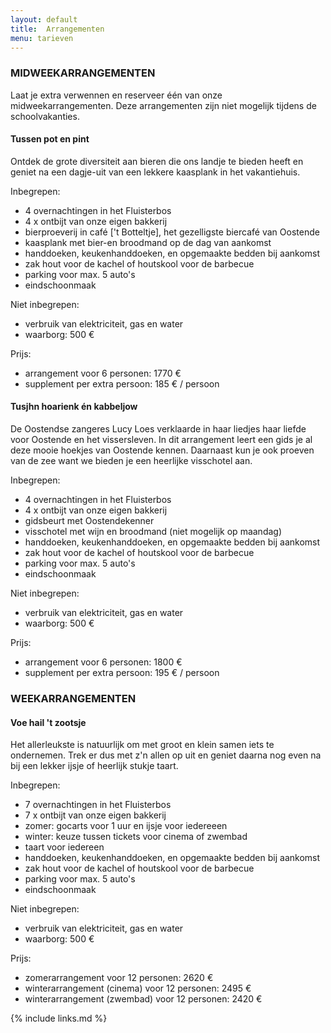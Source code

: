 ```yaml
---
layout: default
title:  Arrangementen
menu: tarieven
---
```


### MIDWEEKARRANGEMENTEN

Laat je extra verwennen en reserveer één van onze midweekarrangementen.
Deze arrangementen zijn niet mogelijk tijdens de schoolvakanties.

####  Tussen pot en pint

Ontdek de grote diversiteit aan bieren die ons landje te bieden heeft en geniet na een dagje-uit van een lekkere kaasplank in het vakantiehuis.

Inbegrepen:

- 4 overnachtingen in het Fluisterbos
- 4 x ontbijt van onze eigen bakkerij
- bierproeverij in café ['t Botteltje], het gezelligste biercafé van Oostende
- kaasplank met bier-en broodmand op de dag van aankomst
- handdoeken, keukenhanddoeken, en opgemaakte bedden bij aankomst
- zak hout voor de kachel of houtskool voor de barbecue
- parking voor max. 5 auto's
- eindschoonmaak

Niet inbegrepen:

- verbruik van elektriciteit, gas en water
- waarborg: 500 €

Prijs: 

- arrangement voor 6 personen: 1770&nbsp;€
- supplement per extra persoon: 185&nbsp;€ / persoon


####  Tusjhn hoarienk én kabbeljow
De Oostendse zangeres Lucy Loes verklaarde in haar liedjes haar liefde voor Oostende en het vissersleven. In dit arrangement leert een gids je al deze mooie hoekjes van Oostende kennen. Daarnaast kun je ook proeven van de zee want we bieden je een heerlijke visschotel aan.

Inbegrepen:

- 4 overnachtingen in het Fluisterbos
- 4 x ontbijt van onze eigen bakkerij
- gidsbeurt met Oostendekenner
- visschotel met wijn en broodmand (niet mogelijk op maandag)
- handdoeken, keukenhanddoeken, en opgemaakte bedden bij aankomst
- zak hout voor de kachel of houtskool voor de barbecue
- parking voor max. 5 auto's
- eindschoonmaak

Niet inbegrepen:

- verbruik van elektriciteit, gas en water
- waarborg: 500 €

Prijs: 

- arrangement voor 6 personen: 1800 €
- supplement per extra persoon: 195 € / persoon

### WEEKARRANGEMENTEN

####  Voe hail 't zootsje
Het allerleukste is natuurlijk om met groot en klein samen iets te ondernemen. Trek er dus met z'n allen op uit en geniet daarna nog even na bij een lekker ijsje of heerlijk stukje taart.

Inbegrepen:

- 7 overnachtingen in het Fluisterbos
- 7 x ontbijt van onze eigen bakkerij
- zomer: gocarts voor 1 uur en ijsje voor iedereeen
- winter: keuze tussen tickets voor cinema of zwembad 
- taart voor iedereen
- handdoeken, keukenhanddoeken, en opgemaakte bedden bij aankomst
- zak hout voor de kachel of houtskool voor de barbecue
- parking voor max. 5 auto's
- eindschoonmaak

Niet inbegrepen:

- verbruik van elektriciteit, gas en water
- waarborg: 500 €

Prijs: 

- zomerarrangement voor 12 personen: 2620&nbsp;€
- winterarrangement (cinema) voor 12 personen: 2495&nbsp;€
- winterarrangement (zwembad) voor 12 personen: 2420&nbsp;€


{% include links.md %}
